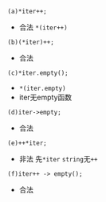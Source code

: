 `(a)*iter++;`
- 合法 `*(iter++)`

`(b)(*iter)++;`
- 合法 

`(c)*iter.empty();`
- `*(iter.empty)`
- iter无empty函数

`(d)iter->empty;`
- 合法

`(e)++*iter;`
- 非法 先`*iter` `string`无`++`

`(f)iter++ -> empty();`
- 合法
